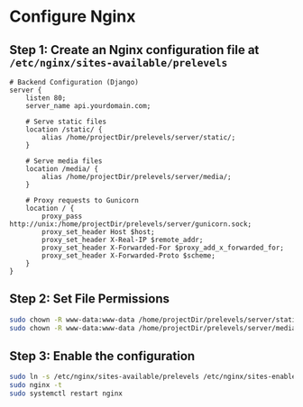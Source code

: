 # Configure Nginx

## Step 1: Create an Nginx configuration file at `/etc/nginx/sites-available/prelevels`

```nginx
# Backend Configuration (Django)
server {
    listen 80;
    server_name api.yourdomain.com;

    # Serve static files
    location /static/ {
        alias /home/projectDir/prelevels/server/static/;
    }

    # Serve media files
    location /media/ {
        alias /home/projectDir/prelevels/server/media/;
    }

    # Proxy requests to Gunicorn
    location / {
        proxy_pass http://unix:/home/projectDir/prelevels/server/gunicorn.sock;
        proxy_set_header Host $host;
        proxy_set_header X-Real-IP $remote_addr;
        proxy_set_header X-Forwarded-For $proxy_add_x_forwarded_for;
        proxy_set_header X-Forwarded-Proto $scheme;
    }
}
```

## Step 2: Set File Permissions

```bash
sudo chown -R www-data:www-data /home/projectDir/prelevels/server/static
sudo chown -R www-data:www-data /home/projectDir/prelevels/server/media
```

## Step 3: Enable the configuration

```bash
sudo ln -s /etc/nginx/sites-available/prelevels /etc/nginx/sites-enabled
sudo nginx -t
sudo systemctl restart nginx
```
